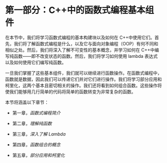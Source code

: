 # 第一部分：C++中的函数式编程基本组件

在本节中，我们将学习函数式编程的基本构建块以及如何在 C++中使用它们。首先，我们将了解函数式编程是什么，以及它与面向对象编程（OOP）有何不同和相似之处。然后，我们将深入了解不可变性的基本概念，并学习如何在 C++中编写纯函数——即不改变状态的函数。然后，我们将学习如何使用 lambda 表达式以及如何使用它们编写纯函数。

一旦我们掌握了这些基本组件，我们就可以继续进行函数操作。在函数式编程中，函数就是数据，因此我们可以传递它们并对它们进行操作。我们将学习部分应用和柯里化，这两个基本且密切相关的操作。我们还将看到如何组合函数。这些操作将使我们能够用几行简单的代码将简单的函数转变为非常复杂的函数。

本节将涵盖以下章节：

+   第一章，*函数式编程简介*

+   第二章，*理解纯函数*

+   第三章，*深入了解 Lambda*

+   第四章，*函数组合的概念*

+   第五章，*部分应用和柯里化*
